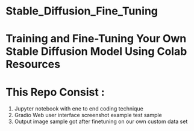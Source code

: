 # Stable_Diffusion_Fine_Tuning

# Training and Fine-Tuning Your Own Stable Diffusion Model Using Colab Resources

# This Repo Consist :
1. Jupyter notebook with ene to end coding technique
2. Gradio Web user interface screenshot example test sample
3. Output image sample got after finetuning on our own custom data set
